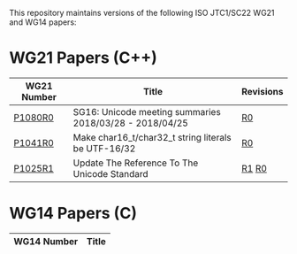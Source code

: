 This repository maintains versions of the following
ISO JTC1/SC22 WG21 and WG14 papers:

# WG21 Papers (C++)

WG21 Number     | Title | Revisions
--------------- | ----- | ----
[P1080R0][]     | SG16: Unicode meeting summaries 2018/03/28 - 2018/04/25 | [R0][P1080R0]
[P1041R0][]     | Make char16_t/char32_t string literals be UTF-16/32 | [R0][P1041R0]
[P1025R1][]     | Update The Reference To The Unicode Standard | [R1][P1025R1] [R0][P1025R0]

# WG14 Papers (C)

WG14 Number     | Title
--------------- | -----

[P1025R0]: http://htmlpreview.github.io/?https://github.com/sg16-unicode/sg16/blob/master/papers/p1025r0.html
[P1025R1]: http://htmlpreview.github.io/?https://github.com/sg16-unicode/sg16/blob/master/papers/p1025r1.html
[P1041R0]: https://github.com/sg16-unicode/sg16/blob/master/papers/p1041r0.md
[P1080R0]: http://htmlpreview.github.io/?https://github.com/sg16-unicode/sg16/blob/master/papers/p1080r0.html
